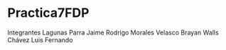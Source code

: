# Practica7FDP
Integrantes
Lagunas Parra Jaime Rodrigo
Morales Velasco Brayan
Walls Chávez Luis Fernando
